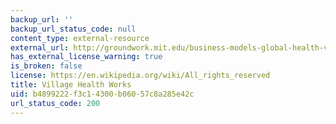 ```yaml
---
backup_url: ''
backup_url_status_code: null
content_type: external-resource
external_url: http://groundwork.mit.edu/business-models-global-health-village-health-works/
has_external_license_warning: true
is_broken: false
license: https://en.wikipedia.org/wiki/All_rights_reserved
title: Village Health Works
uid: b4899222-f3c1-4300-b060-57c8a285e42c
url_status_code: 200
---
```

